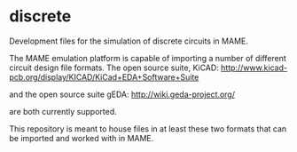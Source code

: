 # discrete
Development files for the simulation of discrete circuits in MAME.

The MAME emulation platform is capable of importing a number of different
circuit design file formats.  The open source suite, KiCAD:
http://www.kicad-pcb.org/display/KICAD/KiCad+EDA+Software+Suite

and the open source suite gEDA:
http://wiki.geda-project.org/

are both currently supported.

This repository is meant to house files in at least these two formats that can
be imported and worked with in MAME.

